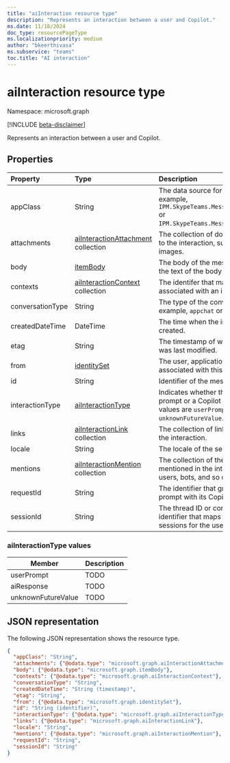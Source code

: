 ```yaml
---
title: "aiInteraction resource type"
description: "Represents an interaction between a user and Copilot."
ms.date: 11/18/2024
doc_type: resourcePageType
ms.localizationpriority: medium
author: "bkeerthivasa"
ms.subservice: "teams"
toc.title: "AI interaction"
---
```


# aiInteraction resource type

Namespace: microsoft.graph

[!INCLUDE [beta-disclaimer](../../includes/beta-disclaimer.md)]

Represents an interaction between a user and Copilot.

## Properties 

| Property   | Type | Description |
|:---------------|:--------|:----------|
| appClass | String | The data source for Copilot data. For example, `IPM.SkypeTeams.Message.Copilot.Excel` or `IPM.SkypeTeams.Message.Copilot.Loop`. |
| attachments | [aiInteractionAttachment](../resources/aiinteractionattachment.md) collection | The collection of documents attached to the interaction, such as cards and images. |
| body | [itemBody](../resources/itembody.md) | The body of the message, including the text of the body and its body type. |
| contexts | [aiInteractionContext](../resources/aiinteractioncontext.md) collection | The identifer that maps to all contexts associated with an interaction. |
| conversationType | String | The type of the conversation. For example, `appchat` or `bizchat`. |
| createdDateTime | DateTime | The time when the interaction was created. |
| etag | String | The timestamp of when the interaction was last modified. |
| from | [identitySet](../resources/identityset.md)  | The user, application, or device that is associated with this interaction. |
| id | String | Identifier of the message. |
| interactionType | [aiInteractionType](#aiinteractiontype-values) | Indicates whether the interaction is a prompt or a Copilot response. Possible values are `userPrompt`, `aiResponse`, `unknownFutureValue`. |
| links | [aiInteractionLink](../resources/aiinteractionlink.md) collection | The collection of links that appear in the interaction. |
| locale | String | The locale of the sender. |
| mentions | [aiInteractionMention](../resources/aiinteractionmention.md) collection | The collection of the entities that were mentioned in the interaction, including users, bots, and so on. |
| requestId | String | The identifier that groups a user prompt with its Copilot response. |
| sessionId | String | The thread ID or conversation identifier that maps to all Copilot sessions for the user. |

### aiInteractionType values

| Member | Description |
| ---------- | ---------- |
| userPrompt | TODO |
| aiResponse | TODO |
| unknownFutureValue | TODO |

## JSON representation

The following JSON representation shows the resource type.

<!--{
  "blockType": "resource",
  "optionalProperties": [],
  "keyProperty": "id",
  "baseType": "microsoft.graph.entity",
  "@odata.type": "microsoft.graph.aiInteraction"
}-->

```json
{
  "appClass": "String",
  "attachments": {"@odata.type": "microsoft.graph.aiInteractionAttachment"},
  "body": {"@odata.type": "microsoft.graph.itemBody"},
  "contexts": {"@odata.type": "microsoft.graph.aiInteractionContext"},
  "conversationType": "String",
  "createdDateTime": "String (timestamp)",
  "etag": "String",
  "from": {"@odata.type": "microsoft.graph.identitySet"},
  "id": "String (identifier)",
  "interactionType": {"@odata.type": "microsoft.graph.aiInteractionType"},
  "links": {"@odata.type": "microsoft.graph.aiInteractionLink"},
  "locale": "String",
  "mentions": {"@odata.type": "microsoft.graph.aiInteractionMention"},
  "requestId": "String",
  "sessionId": "String"
}
```
